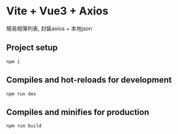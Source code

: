 # Vite + Vue3 + Axios
簡易相簿列表, 封裝axios + 本地json

## Project setup
```
npm i
```

## Compiles and hot-reloads for development
```
npm run dev
```

## Compiles and minifies for production
```
npm run build
```